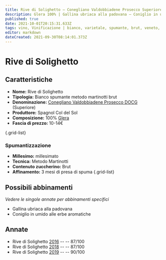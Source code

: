 ```yaml
---
title: Rive di Solighetto – Conegliano Valdobbiadene Prosecco Superiore DOCG – Spagnol Col del Sol – Veneto (IT) – 10-14€ – 3★-5★
description: Glera 100% | Gallina ubriaca alla padovana – Coniglio in umido alle erbe aromatiche
published: true
date: 2021-10-01T20:15:31.633Z
tags: vino, Vinificazione | bianco, varietale, spumante, brut, veneto, Valutazioni | 5 stelle, millesimato, Prezzi | 10-14€, metodo martinotti, glera, gallina ubriaca, Coniglio in umido alle erbe aromatiche
editor: markdown
dateCreated: 2021-09-30T08:14:01.373Z
---
```


# Rive di Solighetto

## Caratteristiche
- **Nome:** Rive di Solighetto 
- **Tipologia:** Bianco spumante metodo martinotti brut
- **Denominazione:** [Conegliano Valdobbiadene Prosecco DOCG](/denominazioni/Veneto/DOCG/Conegliano-Valdobbiadene-Prosecco) (Superiore)
- **Produttore:** Spagnol Col del Sol 
- **Composizione:** 100% [Glera](/vitigni/Italia/bacca-bianca/glera) 
- **Fascia di prezzo:** 10-14€

{.grid-list}

### Spumantizzazione
- **Millesimo:** millesimato
- **Tecnica:** Metodo Martinotti
- **Contenuto zuccherino:** Brut
- **Affinamento:** 3 mesi di presa di spuma
{.grid-list}



## Possibili abbinamenti
*Vedere le singole annate per abbinamenti specifici*

- Gallina ubriaca alla padovana
- Coniglio in umido alle erbe aromatiche

## Annate

- Rive di Solighetto [2016](/vini/Italia/Veneto/Spagnol-Col-del-Sol/Rive-di-Solighetto/2016) -- <span class="star-3"></span> -- 87/100
- Rive di Solighetto [2018](/vini/Italia/Veneto/Spagnol-Col-del-Sol/Rive-di-Solighetto/2018) -- <span class="star-5"></span> -- 87/100
- Rive di Solighetto [2019](/vini/Italia/Veneto/Spagnol-Col-del-Sol/Rive-di-Solighetto/2019) -- <span class="star-4"></span> -- 90/100
